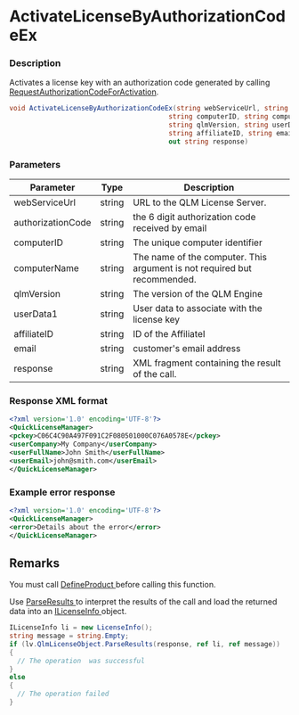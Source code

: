 # ActivateLicenseByAuthorizationCodeEx

### Description

Activates a license key with an authorization code generated by calling [RequestAuthorizationCodeForActivation](ref:requestauthorizationcodeforactivation).

```c#
void ActivateLicenseByAuthorizationCodeEx(string webServiceUrl, string authorizationCode, 
                                        string computerID, string computerName, 
                                        string qlmVersion, string userData1, 
                                        string affiliateID, string email,
                                        out string response)
```

### Parameters

| Parameter         |  Type  | Description                                                              |
| ----------------- | :----: | ------------------------------------------------------------------------ |
| webServiceUrl     | string | URL to the QLM License Server.                                           |
| authorizationCode | string | the 6 digit authorization code received by email                         |
| computerID        | string | The unique computer identifier                                           |
| computerName      | string | The name of the computer. This argument is not required but recommended. |
| qlmVersion        | string | The version of the QLM Engine                                            |
| userData1         | string | User data to associate with the license key                              |
| affiliateID       | string | ID of the AffiliateI                                                     |
| email             | string | customer's email address                                                 |
| response          | string | XML fragment containing the result of the call.                          |

### Response XML format

```xml
<?xml version='1.0' encoding='UTF-8'?>
<QuickLicenseManager>
<pckey>C06C4C90A497F091C2F080501000C076A0578E</pckey>
<userCompany>My Company</userCompany>
<userFullName>John Smith</userFullName>
<userEmail>john@smith.com</userEmail>
</QuickLicenseManager>
```

### Example error response

```xml
<?xml version='1.0' encoding='UTF-8'?>
<QuickLicenseManager>
<error>Details about the error</error>
</QuickLicenseManager>
```

## Remarks

You must call [DefineProduct ](https://soraco.readme.io/reference/defineproduct)before calling this function.

Use [ParseResults ](https://soraco.readme.io/reference/parseresults)to interpret the results of the call and load the returned data into an [ILicenseInfo ](https://soraco.readme.io/reference/ilicenseinfo)object.

```c#
ILicenseInfo li = new LicenseInfo();
string message = string.Empty;
if (lv.QlmLicenseObject.ParseResults(response, ref li, ref message))
{
  // The operation  was successful	
}
else
{
  // The operation failed
}
```
